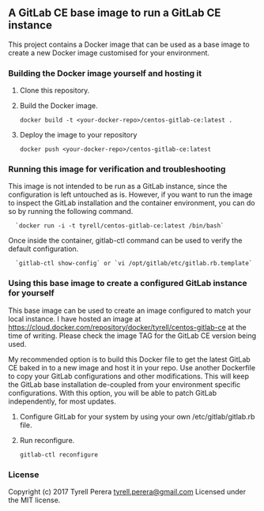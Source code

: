 ## A GitLab CE base image to run a GitLab CE instance

This project contains a Docker image that can be used as a base image to create a new Docker image customised for your environment.


### Building the Docker image yourself and hosting it

  1. Clone this repository.
  2. Build the Docker image.

     `docker build -t <your-docker-repo>/centos-gitlab-ce:latest .`

  3. Deploy the image to your repository

      `docker push <your-docker-repo>/centos-gitlab-ce:latest`


### Running this image for verification and troubleshooting

This image is not intended to be run as a GitLab instance, since the configuration is left untouched as is. However, if you want to run the image to inspect the GitLab installation and the container environment, you can do so by running the following command.

      `docker run -i -t tyrell/centos-gitlab-ce:latest /bin/bash`

Once inside the container, gitlab-ctl command can be used to verify the default configuration.

      `gitlab-ctl show-config` or `vi /opt/gitlab/etc/gitlab.rb.template`


### Using this base image to create a configured GitLab instance for yourself

This base image can be used to create an image configured to match your local instance. I have hosted an image at https://cloud.docker.com/repository/docker/tyrell/centos-gitlab-ce at the time of writing. Please check the image TAG for the GitLab CE version being used.

My recommended option is to build this Docker file to get the latest GitLab CE baked in to a new image and host it in your repo. Use another Dockerfile to copy your GitLab configurations and other modifications. This will keep the GitLab base installation de-coupled from your environment specific configurations. With this option, you will be able to patch GitLab independently, for most updates.

  1. Configure GitLab for your system by using your own /etc/gitlab/gitlab.rb file.
  2. Run reconfigure.

      `gitlab-ctl reconfigure`    


### License
Copyright (c) 2017 Tyrell Perera <tyrell.perera@gmail.com>
Licensed under the MIT license.
